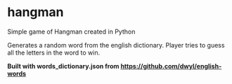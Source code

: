 # hangman
Simple game of Hangman created in Python

Generates a random word from the english dictionary. Player tries to guess all the letters in the word to win.

**Built with words_dictionary.json from https://github.com/dwyl/english-words**
